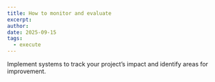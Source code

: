 ```yaml
---
title: How to monitor and evaluate
excerpt:
author:
date: 2025-09-15
tags:
  - execute
---
```

Implement systems to track your project’s impact and identify areas for improvement.